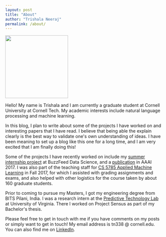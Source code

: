 ```yaml
---
layout: post
title: "About"
author: "Trishala Neeraj"
permalink: /about/
---
```


<img src="https://drive.google.com/uc?export=&id=1ibDAG5Yg5NWX6PeSdPbH1rOajHEaRUUC" width="200" height="200" />

Hello! My name is Trishala and I am currently a graduate student at Cornell University at Cornell Tech. My academic interests include natural language processing and machine learning. 

In this blog, I plan to write about some of the projects I have worked on and interesting papers that I have read. I believe that being able the explain clearly is the best way to validate one's own understanding of ideas. I have been meaning to set up a blog like this one for a long time, and I am very excited that I am finally doing this! 

Some of the projects I have recently worked on include my [summer internship project](https://goo.gl/fe8Awr) at BuzzFeed Data Science, and a [publication](https://www.aaai.org/ocs/index.php/ICWSM/ICWSM17/paper/view/15630/14864) in AAAI 2017. I was also part of the teaching staff for [CS 5785 Applied Machine Learning](https://cornelltech.github.io/cs5785-fall-2017/index.html) in Fall 2017, for which I assisted with grading assignments and exams, and also helped with other logistics for the course taken by about 160 graduate students.

Prior to coming to pursue my Masters, I got my engineering degree from BITS Pilani, India. I was a research intern at the [Predictive Technology Lab](http://ptl.sys.virginia.edu/ptl/) at University of Virginia. There I worked on Project Sensus as part of my Bachelor's thesis. 

Please feel free to get in touch with me if you have comments on my posts or simply want to get in touch! My email address is tn338 @ cornell.edu. You can also find me on [LinkedIn](https://www.linkedin.com/in/trishala-neeraj/).